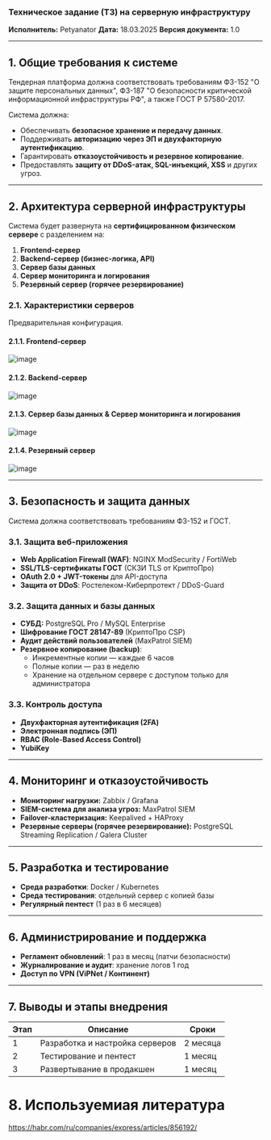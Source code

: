 ### **Техническое задание (ТЗ) на серверную инфраструктуру**
**Исполнитель:** Petyanator
**Дата:** 18.03.2025
**Версия документа:** 1.0  

---

## **1. Общие требования к системе**
Тендерная платформа должна соответствовать требованиям ФЗ-152 "О защите персональных данных", ФЗ-187 "О безопасности критической информационной инфраструктуры РФ", а также ГОСТ Р 57580-2017.  

Система должна:
- Обеспечивать **безопасное хранение и передачу данных**.
- Поддерживать **авторизацию через ЭП и двухфакторную аутентификацию**.
- Гарантировать **отказоустойчивость и резервное копирование**.
- Предоставлять **защиту от DDoS-атак, SQL-инъекций, XSS** и других угроз.

---

## **2. Архитектура серверной инфраструктуры**
Система будет развернута на **сертифицированном физическом сервере** с разделением на:
1. **Frontend-сервер**
2. **Backend-сервер (бизнес-логика, API)**
3. **Сервер базы данных**
4. **Сервер мониторинга и логирования**
5. **Резервный сервер (горячее резервирование)**

### **2.1. Характеристики серверов**
Предварительная конфигурация.
#### **2.1.1. Frontend-сервер**
![image](https://github.com/user-attachments/assets/a4f480d2-626c-4721-93eb-bc8422b325fc)
#### **2.1.2. Backend-сервер**
![image](https://github.com/user-attachments/assets/e2b95f18-2f98-4e99-8817-73e359293c06)
#### **2.1.3. Сервер базы данных & Сервер мониторинга и логирования**
![image](https://github.com/user-attachments/assets/1ac417a7-a79f-4565-95e3-5fdd4ee27c08)
#### **2.1.4. Резервный сервер**
![image](https://github.com/user-attachments/assets/fa6cdbe7-6780-4859-8245-cdeb26f72ecf)

---

## **3. Безопасность и защита данных**
Система должна соответствовать требованиям ФЗ-152 и ГОСТ.

### **3.1. Защита веб-приложения**
- **Web Application Firewall (WAF)**: NGINX ModSecurity / FortiWeb
- **SSL/TLS-сертификаты ГОСТ** (СКЗИ TLS от КриптоПро)
- **OAuth 2.0 + JWT-токены** для API-доступа
- **Защита от DDoS**: Ростелеком-Киберпротект / DDoS-Guard

### **3.2. Защита данных и базы данных**
- **СУБД:** PostgreSQL Pro / MySQL Enterprise
- **Шифрование ГОСТ 28147-89** (КриптоПро CSP)
- **Аудит действий пользователей** (MaxPatrol SIEM)
- **Резервное копирование (backup)**:
  - Инкрементные копии — каждые 6 часов
  - Полные копии — раз в неделю
  - Хранение на отдельном сервере с доступом только для администратора

### **3.3. Контроль доступа**
- **Двухфакторная аутентификация (2FA)**
- **Электронная подпись (ЭП)**
- **RBAC (Role-Based Access Control)**
- **YubiKey**
---

## **4. Мониторинг и отказоустойчивость**
- **Мониторинг нагрузки:** Zabbix / Grafana
- **SIEM-система для анализа угроз:** MaxPatrol SIEM
- **Failover-кластеризация:** Keepalived + HAProxy
- **Резервные серверы (горячее резервирование):** PostgreSQL Streaming Replication / Galera Cluster

---

## **5. Разработка и тестирование**
- **Среда разработки**: Docker / Kubernetes
- **Среда тестирования**: отдельный сервер с копией базы
- **Регулярный пентест** (1 раз в 6 месяцев)

---

## **6. Администрирование и поддержка**
- **Регламент обновлений**: 1 раз в месяц (патчи безопасности)
- **Журналирование и аудит**: хранение логов 1 год
- **Доступ по VPN (ViPNet / Континент)**

---

## **7. Выводы и этапы внедрения**
| Этап | Описание | Сроки |
|------|----------|-------|
| 1    | Разработка и настройка серверов | 2 месяца |
| 2    | Тестирование и пентест | 1 месяц |
| 3    | Развертывание в продакшен | 1 месяц |

# **8. Используемиая литература**
https://habr.com/ru/companies/express/articles/856192/

